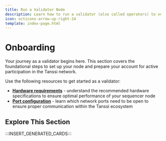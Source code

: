 ```yaml
---
title: Run a Validator Node
description: Learn how to run a validator (also called operators) to verify all the Tanssi-powered networks' transactions, providing economic security while earning rewards.
icon: octicons-arrow-up-right-24
template: index-page.html
---
```


# Onboarding

Your journey as a validator begins here. This section covers the foundational steps to set up your node and prepare your account for active participation in the Tanssi network.

Use the following resources to get started as a validator:

- [**Hardware requirements**](/node-operators/sequencers/onboarding/run-a-validator/#hardware-requirements) - understand the recommended hardware specifications to ensure optimal performance of your sequencer node
- [**Port configuration**](/node-operators/sequencers/onboarding/run-a-validator/#required-network-ports) - learn which network ports need to be open to ensure proper communication within the Tanssi ecosystem
<!-- - **Session keys setup** - detailed instructions on [generating](/node-operators/sequencers/onboarding/account-setup/#map-account) and [managing](/node-operators/sequencers/onboarding/account-setup/#map-session-keys) session keys, a vital step for enabling block production capabilities
- **Node deployment** - choose between [Docker](/node-operators/sequencers/onboarding/run-a-sequencer/sequencers-docker/) and [systemd](/node-operators/sequencers/onboarding/run-a-sequencer/sequencers-systemd/) for deploying your node, with step-by-step guides tailored for each method -->

## Explore This Section

:::INSERT_GENERATED_CARDS:::
